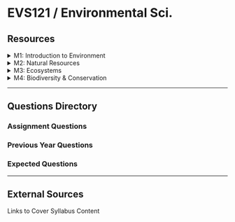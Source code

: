 # EVS121 / Environmental Sci.

## Resources

<details>

<summary>M1: Introduction to Environment</summary>



</details>

<details>

<summary>M2: Natural Resources</summary>



</details>

<details>

<summary>M3: Ecosystems</summary>



</details>

<details>

<summary>M4: Biodiversity &#x26; Conservation</summary>



</details>

***

## Questions Directory

### Assignment Questions

### Previous Year Questions

### Expected Questions

***

## External Sources

Links to Cover Syllabus Content
